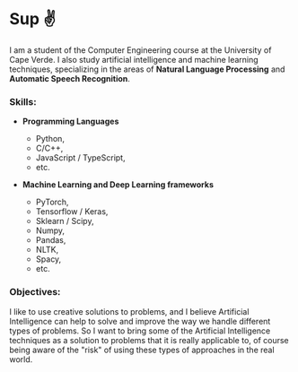 # Sup :v:

I am a student of the Computer Engineering course at the University of Cape Verde. I also study artificial intelligence and machine learning techniques, specializing in the areas of **Natural Language Processing** and **Automatic Speech Recognition**.

### Skills:

- **Programming Languages**
  - Python,
  - C/C++,
  - JavaScript / TypeScript,
  - etc.
 
- **Machine Learning and Deep Learning frameworks**
  
  - PyTorch,
  - Tensorflow / Keras,
  - Sklearn / Scipy,
  - Numpy,
  - Pandas,
  - NLTK,
  - Spacy,
  - etc.

### Objectives:
I like to use creative solutions to problems, and I believe Artificial Intelligence can help to solve and improve the way we handle different types of problems. So I want to bring some of the Artificial Intelligence techniques as a solution to problems that it is really applicable to, of course being aware of the "risk" of using these types of approaches in the real world.
